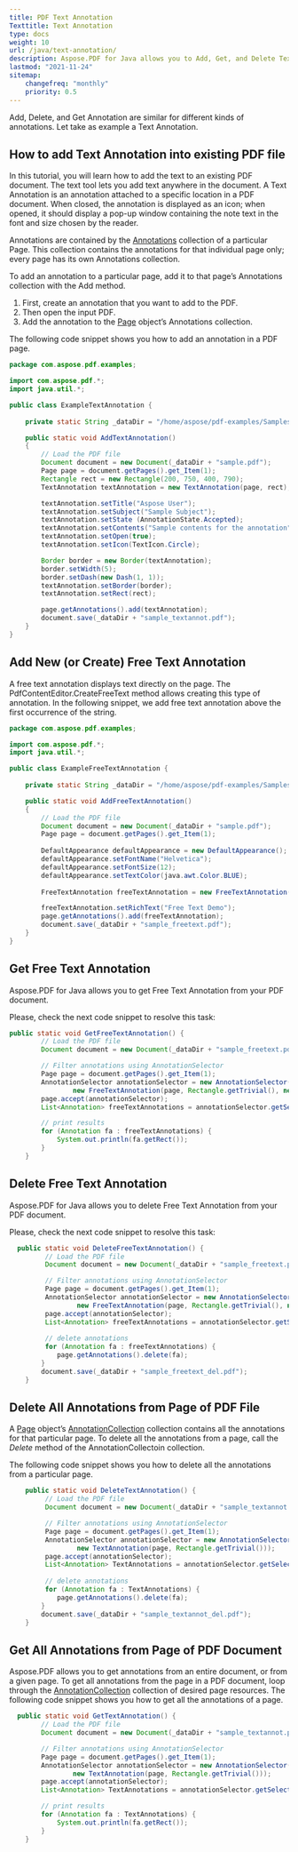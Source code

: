 ```yaml
---
title: PDF Text Annotation
Texttitle: Text Annotation
type: docs
weight: 10
url: /java/text-annotation/
description: Aspose.PDF for Java allows you to Add, Get, and Delete Text Annotation from your PDF document.
lastmod: "2021-11-24"
sitemap:
    changefreq: "monthly"
    priority: 0.5
---
```


Add, Delete, and Get Annotation are similar for different kinds of annotations. Let take as example a Text Annotation.

## How to add Text Annotation into existing PDF file

In this tutorial, you will learn how to add the text to an existing PDF document. The text tool lets you add text anywhere in the document. A Text Annotation is an annotation attached to a specific location in a PDF document. When closed, the annotation is displayed as an icon; when opened, it should display a pop-up window containing the note text in the font and size chosen by the reader.

Annotations are contained by the [Annotations](https://apireference.aspose.com/pdf/java/com.aspose.pdf/class-use/AnnotationCollection) collection of a particular Page. This collection contains the annotations for that individual page only; every page has its own Annotations collection.

To add an annotation to a particular page, add it to that page’s Annotations collection with the Add method.

1. First, create an annotation that you want to add to the PDF.
1. Then open the input PDF.
1. Add the annotation to the [Page](https://apireference.aspose.com/pdf/java/com.aspose.pdf/Page) object’s Annotations collection.

The following code snippet shows you how to add an annotation in a PDF page.

```java
package com.aspose.pdf.examples;

import com.aspose.pdf.*;
import java.util.*;

public class ExampleTextAnnotation {
    
    private static String _dataDir = "/home/aspose/pdf-examples/Samples/";

    public static void AddTextAnnotation()
    {
        // Load the PDF file
        Document document = new Document(_dataDir + "sample.pdf");
        Page page = document.getPages().get_Item(1);
        Rectangle rect = new Rectangle(200, 750, 400, 790);
        TextAnnotation textAnnotation = new TextAnnotation(page, rect);

        textAnnotation.setTitle("Aspose User");
        textAnnotation.setSubject("Sample Subject");
        textAnnotation.setState (AnnotationState.Accepted);
        textAnnotation.setContents("Sample contents for the annotation");
        textAnnotation.setOpen(true);
        textAnnotation.setIcon(TextIcon.Circle);

        Border border = new Border(textAnnotation);
        border.setWidth(5);
        border.setDash(new Dash(1, 1));
        textAnnotation.setBorder(border);
        textAnnotation.setRect(rect);

        page.getAnnotations().add(textAnnotation);
        document.save(_dataDir + "sample_textannot.pdf");
    }
}
```

## Add New (or Create) Free Text Annotation

A free text annotation displays text directly on the page. The PdfContentEditor.CreateFreeText method allows creating this type of annotation. In the following snippet, we add free text annotation above the first occurrence of the string.

```java
package com.aspose.pdf.examples;

import com.aspose.pdf.*;
import java.util.*;

public class ExampleFreeTextAnnotation {
    
    private static String _dataDir = "/home/aspose/pdf-examples/Samples/";

    public static void AddFreeTextAnnotation()
    {
        // Load the PDF file
        Document document = new Document(_dataDir + "sample.pdf");
        Page page = document.getPages().get_Item(1);
        
        DefaultAppearance defaultAppearance = new DefaultAppearance();
        defaultAppearance.setFontName("Helvetica");
        defaultAppearance.setFontSize(12);
        defaultAppearance.setTextColor(java.awt.Color.BLUE);
        
        FreeTextAnnotation freeTextAnnotation = new FreeTextAnnotation(page, new Rectangle(300.0, 770.0, 400.0, 790.0), defaultAppearance);

        freeTextAnnotation.setRichText("Free Text Demo");
        page.getAnnotations().add(freeTextAnnotation);
        document.save(_dataDir + "sample_freetext.pdf");
    }
}
```

## Get Free Text Annotation

Aspose.PDF for Java allows you to get Free Text Annotation from your PDF document. 

Please, check the next code snippet to resolve this task:

```java
public static void GetFreeTextAnnotation() {
        // Load the PDF file
        Document document = new Document(_dataDir + "sample_freetext.pdf");

        // Filter annotations using AnnotationSelector
        Page page = document.getPages().get_Item(1);
        AnnotationSelector annotationSelector = new AnnotationSelector(
                new FreeTextAnnotation(page, Rectangle.getTrivial(), new DefaultAppearance()));
        page.accept(annotationSelector);
        List<Annotation> freeTextAnnotations = annotationSelector.getSelected();

        // print results
        for (Annotation fa : freeTextAnnotations) {
            System.out.println(fa.getRect());
        }
    }
```

## Delete Free Text Annotation

Aspose.PDF for Java allows you to delete Free Text Annotation from your PDF document. 

Please, check the next code snippet to resolve this task:

```java
  public static void DeleteFreeTextAnnotation() {
         // Load the PDF file
         Document document = new Document(_dataDir + "sample_freetext.pdf");

         // Filter annotations using AnnotationSelector
         Page page = document.getPages().get_Item(1);
         AnnotationSelector annotationSelector = new AnnotationSelector(
                 new FreeTextAnnotation(page, Rectangle.getTrivial(), new DefaultAppearance()));
         page.accept(annotationSelector);
         List<Annotation> freeTextAnnotations = annotationSelector.getSelected();
 
         // delete annotations
         for (Annotation fa : freeTextAnnotations) {
            page.getAnnotations().delete(fa);
        }
        document.save(_dataDir + "sample_freetext_del.pdf");
    }
```

## Delete All Annotations from Page of PDF File

A [Page](https://apireference.aspose.com/pdf/java/com.aspose.pdf/Page) object’s [AnnotationCollection](https://apireference.aspose.com/pdf/java/com.aspose.pdf/class-use/AnnotationCollection) collection contains all the annotations for that particular page. To delete all the annotations from a page, call the *Delete* method of the AnnotationCollectoin collection.

The following code snippet shows you how to delete all the annotations from a particular page.

```java
    public static void DeleteTextAnnotation() {
         // Load the PDF file
         Document document = new Document(_dataDir + "sample_textannot.pdf");

         // Filter annotations using AnnotationSelector
         Page page = document.getPages().get_Item(1);
         AnnotationSelector annotationSelector = new AnnotationSelector(
                 new TextAnnotation(page, Rectangle.getTrivial()));
         page.accept(annotationSelector);
         List<Annotation> TextAnnotations = annotationSelector.getSelected();
 
         // delete annotations
         for (Annotation fa : TextAnnotations) {
            page.getAnnotations().delete(fa);
        }
        document.save(_dataDir + "sample_textannot_del.pdf");
    }
```

## Get All Annotations from Page of PDF Document

Aspose.PDF allows you to get annotations from an entire document, or from a given page. To get all annotations from the page in a PDF document, loop through the [AnnotationCollection](https://apireference.aspose.com/pdf/java/com.aspose.pdf/class-use/AnnotationCollection) collection of desired page resources. The following code snippet shows you how to get all the annotations of a page.

```java
  public static void GetTextAnnotation() {
        // Load the PDF file
        Document document = new Document(_dataDir + "sample_textannot.pdf");

        // Filter annotations using AnnotationSelector
        Page page = document.getPages().get_Item(1);
        AnnotationSelector annotationSelector = new AnnotationSelector(
                new TextAnnotation(page, Rectangle.getTrivial()));
        page.accept(annotationSelector);
        List<Annotation> TextAnnotations = annotationSelector.getSelected();

        // print results
        for (Annotation fa : TextAnnotations) {
            System.out.println(fa.getRect());
        }
    }
```
